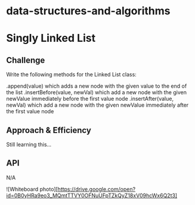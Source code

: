 # data-structures-and-algorithms

# Singly Linked List
<!-- Short summary or background information -->

## Challenge

Write the following methods for the Linked List class:

.append(value) which adds a new node with the given value to the end of the list
.insertBefore(value, newVal) which add a new node with the given newValue immediately before the first value node
.insertAfter(value, newVal) which add a new node with the given newValue immediately after the first value node

## Approach & Efficiency

Still learning this... <!-- What approach did you take? Why? What is the Big O space/time for this approach? -->

## API

N/A

![Whiteboard photo][https://drive.google.com/open?id=0B0yHRa9eo3_MQmtTTVY0OFNuUFpTZkQyZ18xV09hcWx6Q2t3]